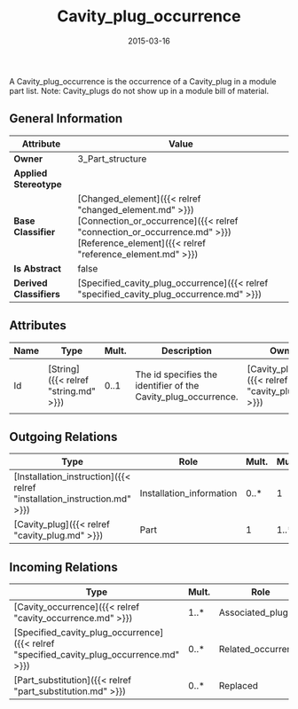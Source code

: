 ﻿---
title: Cavity_plug_occurrence
toc: false
type: specs
date: "2015-03-16"
draft: false
specification: KBL
version: 2.4
documentType: "Recommendation"
elementType: Class
classes:
  - Cavity_plug_occurrence
menu_name: kbl-2.4
---
<p>A Cavity_plug_occurrence is the occurrence of a Cavity_plug in a module part list. Note: Cavity_plugs do not show up in a module bill of material.</p>

## General Information

| Attribute               | Value |
|-------------------------|-------|
| **Owner**               | 3_Part_structure |
| **Applied Stereotype**  |   |
| **Base Classifier**     | [Changed_element]({{< relref "changed_element.md" >}})<br/> [Connection_or_occurrence]({{< relref "connection_or_occurrence.md" >}})<br/> [Reference_element]({{< relref "reference_element.md" >}})<br/>  |
| **Is Abstract**         | false |
| **Derived Classifiers** | [Specified_cavity_plug_occurrence]({{< relref "specified_cavity_plug_occurrence.md" >}}) |

## Attributes
|  Name  |  Type  |  Mult.  |  Description  |  Owning Classifier  |
|--------|--------|---------|---------------|--------------|
|Id | [String]({{< relref "string.md" >}}) | 0..1 | <p> The id specifies the identifier of the Cavity_plug_occurrence.      </p> | [Cavity_plug_occurrence]({{< relref "cavity_plug_occurrence.md" >}}) |

## Outgoing Relations
|    Type  |   Role   |   Mult.   |   Mult.   |   Description   |
|----------|----------|-----------|-----------|-----------------|
| [Installation_instruction]({{< relref "installation_instruction.md" >}}) | Installation_information | 0..* | 1 |  |
| [Cavity_plug]({{< relref "cavity_plug.md" >}}) | Part | 1 | 1..* |  |
##  Incoming Relations
|    Type  |   Mult.  |   Role    |   Mult.   |   Description  |
|----------|----------|-----------|-----------|----------------|
| [Cavity_occurrence]({{< relref "cavity_occurrence.md" >}}) | 1..* | Associated_plug  | 0..1 |  |
| [Specified_cavity_plug_occurrence]({{< relref "specified_cavity_plug_occurrence.md" >}}) | 0..* | Related_occurrence | 1 |  |
| [Part_substitution]({{< relref "part_substitution.md" >}}) | 0..* | Replaced | 1 |  |
